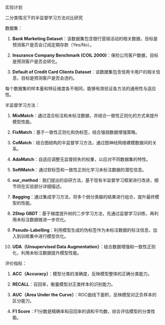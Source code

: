 实验计划

二分类情况下的半监督学习方法对比研究

 数据集：

1. **Bank Marketing Dataset**：该数据集包含银行营销活动的相关数据，目标是预测客户是否会订阅定期存款（Yes/No）。
   
2. **Insurance Company Benchmark (COIL 2000)**：保险公司客户数据，目标是预测客户是否会转化。
   
3. **Default of Credit Card Clients Dataset**：该数据集包含信用卡用户的相关信息，目标是预测客户是否会违约。

每个数据集的样本量和特征维度各不相同，能够有效验证各方法的通用性与适应性。

半监督学习方法：

1. **MixMatch**：通过混合标注和未标注数据，并结合一致性正则化的方式来提升模型性能。
   
2. **FixMatch**：基于一致性正则化和伪标签，结合强弱数据增强策略。
   
3. **CoMatch**：结合图结构的半监督学习方法，通过图神经网络建模数据间的关系。
   
4. **AdaMatch**：自适应调整无监督损失的权重，以应对不同数据集的特性。
   
5. **SoftMatch**：通过软标签和一致性正则化学习未标注数据的潜在信息。
   
6. **our_method**：我们提出的自研方法，基于现有半监督学习框架进行改进，细节将在实验部分详细描述。
   
7. **Bagging**：通过集成学习方法，将多个弱分类器的结果进行组合，提升最终模型的性能。
   
8. **2Step GBDT**：基于梯度提升树的二步学习方法，先通过监督学习训练，再利用未标注数据做进一步优化。
   
9. **Pseudo-Labelling**：利用模型生成的伪标签作为未标注数据的标注信息，加入到训练集中进行模型优化。
   
10. **UDA（Unsupervised Data Augmentation）**：结合数据增强和一致性正则化，利用未标注数据提升模型性能。

评价指标：

1. **ACC（Accuracy）**：模型分类的准确度，反映模型整体的正确分类能力。
   
2. **RECALL**：召回率，衡量模型对正类样本的识别能力。
   
3. **AUC（Area Under the Curve）**：ROC曲线下面积，反映模型对正负样本的区分能力。
   
4. **F1 Score**：F1分数是精确率和召回率的调和平均数，综合评估模型的分类性能。
